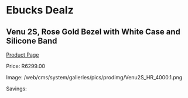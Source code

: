 
# Ebucks Dealz
## Venu 2S, Rose Gold Bezel with White Case and Silicone Band
[Product Page](https://www.ebucks.com/web/shop/productSelected.do?prodId=1196062167&catId=1233320031)

Price: R6299.00

Image: /web/cms/system/galleries/pics/prodimg/Venu2S_HR_4000.1.png

Savings: 


	
